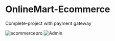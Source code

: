 # OnlineMart-Ecommerce
Complete-project with payment gateway

![ecommercepro](https://github.com/user-attachments/assets/7443416f-d21a-4544-85d2-b7aed658221c)
![Admin](https://github.com/user-attachments/assets/f7cae3ba-826e-473b-80f1-f5be34ada256)
